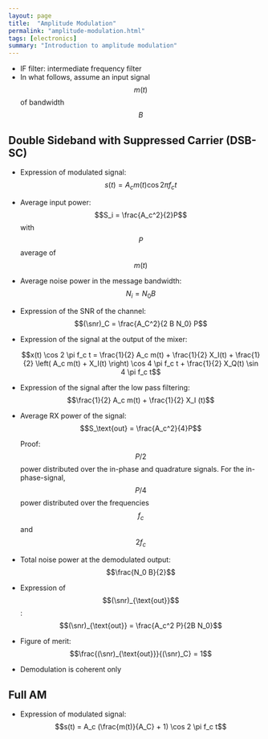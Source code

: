 ```yaml
---
layout: page
title:  "Amplitude Modulation"
permalink: "amplitude-modulation.html"
tags: [electronics]
summary: "Introduction to amplitude modulation"
---
```

$$
\newcommand{\snr}{\text{SNR}}
$$

* IF filter: intermediate frequency filter
* In what follows, assume an input signal $$m(t)$$ of bandwidth $$B$$

## Double Sideband with Suppressed Carrier (DSB-SC)
* Expression of modulated signal: $$s(t) = A_c m(t) \cos 2 \pi f_c t$$
* Average input power: $$S_i = \frac{A_c^2}{2}P$$ with $$P$$ average of $$m(t)$$
* Average noise power in the message bandwidth: $$N_i = N_0 B$$
* Expression of the SNR of the channel: $$(\snr)_C = \frac{A_C^2}{2 B N_0} P$$
* Expression of the signal at the output of the mixer:

  $$x(t) \cos 2 \pi f_c t = \frac{1}{2} A_c m(t) + \frac{1}{2} X_I(t) +
  \frac{1}{2} \left( A_c m(t) + X_I(t) \right) \cos 4 \pi f_c t +
  \frac{1}{2} X_Q(t) \sin 4 \pi f_c t$$
* Expression of the signal after the low pass filtering:
  $$\frac{1}{2} A_c m(t) + \frac{1}{2} X_I (t)$$
* Average RX power of the signal: $$S_\text{out} = \frac{A_c^2}{4}P$$

  Proof: $$P/2$$ power distributed over the in-phase and quadrature signals. For the in-phase-signal, $$P/4$$ power distributed over the frequencies $$f_c$$ and $$2 f_c$$
* Total noise power at the demodulated output: $$\frac{N_0 B}{2}$$
* Expression of $$(\snr)_{\text{out}}$$:
  $$(\snr)_{\text{out}} = \frac{A_c^2 P}{2B N_0}$$
* Figure of merit: $$\frac{(\snr)_{\text{out}}}{(\snr)_C} = 1$$
* Demodulation is coherent only

## Full AM
* Expression of modulated signal:
  $$s(t) = A_c (\frac{m(t)}{A_C} + 1) \cos 2 \pi f_c t$$
